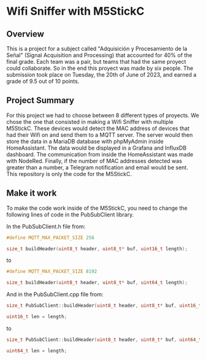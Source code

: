 # Wifi Sniffer with M5StickC

## Overview

This is a project for a subject called "Adquisición y Procesamiento de la Señal" (Signal Acquisition and Processing) that accounted for 40% of the final grade. Each team was a pair, but teams that had the same proyect could collaborate. So in the end this proyect was made by six people. The submission took place on Tuesday, the 20th of June of 2023, and earned a grade of 9.5 out of 10 points.

## Project Summary

For this project we had to choose between 8 different types of proyects. We chose the one that consisted in making a Wifi Sniffer with multiple M5StickC. These devices would detect the MAC address of devices that had their Wifi on and send them to a MQTT server. The server would then store the data in a MariaDB database with phpMyAdmin inside HomeAssistant. The data would be displayed in a Grafana and InfluxDB dashboard. The communication from inside the HomeAssistant was made with NodeRed. Finally, if the number of MAC addresses detected was greater than a number, a Telegram notification and email would be sent. This repository is only the code for the M5StickC.

## Make it work

To make the code work inside of the M5StickC, you need to change the following lines of code in the PubSubClient library.

In the PubSubClient.h file from:

```c
#define MQTT_MAX_PACKET_SIZE 256

size_t buildHeader(uint8_t header, uint8_t* buf, uint16_t length);
```

to

```c
#define MQTT_MAX_PACKET_SIZE 8192

size_t buildHeader(uint8_t header, uint8_t* buf, uint64_t length);
```

And in the PubSubClient.cpp file from:

```c
size_t PubSubClient::buildHeader(uint8_t header, uint8_t* buf, uint16_t length) {

uint16_t len = length;
```

to

```c
size_t PubSubClient::buildHeader(uint8_t header, uint8_t* buf, uint64_t length) {

uint64_t len = length;
```
